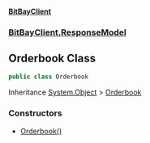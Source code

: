 #### [BitBayClient](./index.md 'index')
### [BitBayClient.ResponseModel](./BitBayClient-ResponseModel.md 'BitBayClient.ResponseModel')
## Orderbook Class
```csharp
public class Orderbook
```
Inheritance [System.Object](https://docs.microsoft.com/en-us/dotnet/api/System.Object 'System.Object') &gt; [Orderbook](./BitBayClient-ResponseModel-Orderbook.md 'BitBayClient.ResponseModel.Orderbook')  
### Constructors
- [Orderbook()](./BitBayClient-ResponseModel-Orderbook-Orderbook().md 'BitBayClient.ResponseModel.Orderbook.Orderbook()')
